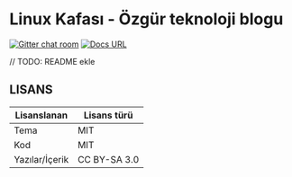 # Linux Kafası - Özgür teknoloji blogu

[![Gitter chat room](https://badges.gitter.im/Join%20Chat.svg)](https://gitter.im/linuxkafasi)
[![Docs URL](https://img.shields.io/badge/docs-read-green.svg)](https://github.com/linuxkafasi/linuxkafasi.org/wiki)

// TODO: README ekle

## LISANS

| Lisanslanan    | Lisans türü  |
| -------------- | ------------ |
| Tema           | MIT          |
| Kod            | MIT          |
| Yazılar/İçerik | CC BY-SA 3.0 |

